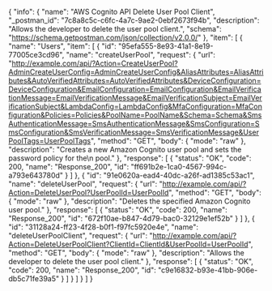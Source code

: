 {
  "info": {
    "name": "AWS Cognito API Delete User Pool Client",
    "_postman_id": "7c8a8c5c-c6fc-4a7c-9ae2-0ebf2673f94b",
    "description": "Allows the developer to delete the user pool client.",
    "schema": "https://schema.getpostman.com/json/collection/v2.0.0/"
  },
  "item": [
    {
      "name": "Users",
      "item": [
        {
          "id": "95efa555-8e93-41a1-8e19-77005ce3cd96",
          "name": "createUserPool",
          "request": {
            "url": "http://example.com/api/?Action=CreateUserPool?AdminCreateUserConfig=AdminCreateUserConfig&AliasAttributes=AliasAttributes&AutoVerifiedAttributes=AutoVerifiedAttributes&DeviceConfiguration=DeviceConfiguration&EmailConfiguration=EmailConfiguration&EmailVerificationMessage=EmailVerificationMessage&EmailVerificationSubject=EmailVerificationSubject&LambdaConfig=LambdaConfig&MfaConfiguration=MfaConfiguration&Policies=Policies&PoolName=PoolName&Schema=Schema&SmsAuthenticationMessage=SmsAuthenticationMessage&SmsConfiguration=SmsConfiguration&SmsVerificationMessage=SmsVerificationMessage&UserPoolTags=UserPoolTags",
            "method": "GET",
            "body": {
              "mode": "raw"
            },
            "description": "Creates a new Amazon Cognito user pool and sets the password policy for the\n            pool."
          },
          "response": [
            {
              "status": "OK",
              "code": 200,
              "name": "Response_200",
              "id": "ff691b2e-1ca0-4567-994c-a793e643780d"
            }
          ]
        },
        {
          "id": "91e0620a-ead4-40dc-a26f-ad1385c53ac1",
          "name": "deleteUserPool",
          "request": {
            "url": "http://example.com/api/?Action=DeleteUserPool?UserPoolId=UserPoolId",
            "method": "GET",
            "body": {
              "mode": "raw"
            },
            "description": "Deletes the specified Amazon Cognito user pool."
          },
          "response": [
            {
              "status": "OK",
              "code": 200,
              "name": "Response_200",
              "id": "672f10ae-b847-4d79-bac0-32129e1ef52b"
            }
          ]
        },
        {
          "id": "31128a24-ff23-4f28-b0f1-f97fc5920e4e",
          "name": "deleteUserPoolClient",
          "request": {
            "url": "http://example.com/api/?Action=DeleteUserPoolClient?ClientId=ClientId&UserPoolId=UserPoolId",
            "method": "GET",
            "body": {
              "mode": "raw"
            },
            "description": "Allows the developer to delete the user pool client."
          },
          "response": [
            {
              "status": "OK",
              "code": 200,
              "name": "Response_200",
              "id": "c9e16832-b93e-41bb-906e-db5c71fe39a5"
            }
          ]
        }
      ]
    }
  ]
}
